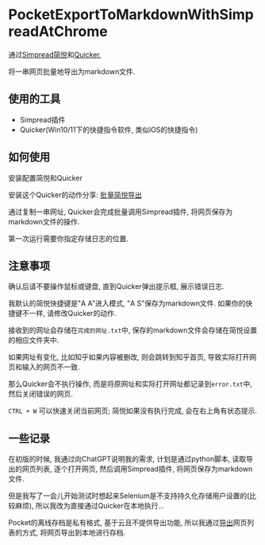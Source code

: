 # PocketExportToMarkdownWithSimpreadAtChrome

通过[Simpread简悦](http://ksria.com/simpread/)和[Quicker](https://getquicker.net/),

将一串网页批量地导出为markdown文件.

## 使用的工具

- Simpread插件
- Quicker(Win10/11下的快捷指令软件, 类似iOS的快捷指令)

## 如何使用

安装配置简悦和Quicker

安装这个Quicker的动作分享: [批量简悦导出](https://getquicker.net/Sharedaction?code=f3d75558-8e82-4c0a-d277-08db96d5b7be)

通过复制一串网址, Quicker会完成批量调用Simpread插件, 将网页保存为markdown文件的操作.

第一次运行需要你指定存储日志的位置.

## 注意事项

确认后请不要操作鼠标或键盘, 直到Quicker弹出提示框, 展示错误日志.

我默认的简悦快捷键是"A A"进入模式, "A S"保存为markdown文件. 如果你的快捷键不一样, 请修改Quicker的动作.

接收到的网址会存储在`完成的网址.txt`中, 保存的markdown文件会存储在简悦设置的相应文件夹中.

如果网址有变化, 比如知乎如果内容被删改, 则会跳转到知乎首页, 导致实际打开网页和输入的网页不一致.

那么Quicker会不执行操作, 而是将原网址和实际打开网址都记录到`error.txt`中, 然后关闭错误的网页.

`CTRL + W` 可以快速关闭当前网页; 简悦如果没有执行完成, 会在右上角有状态提示.

## 一些记录

在初版的时候, 我通过向ChatGPT说明我的需求, 计划是通过python脚本, 读取导出的网页列表, 逐个打开网页, 然后调用Simpread插件, 将网页保存为markdown文件.

但是我写了一会儿开始测试时想起来Selenium是不支持持久化存储用户设置的(比较麻烦), 所以我改为直接通过Quicker在本地执行...

Pocket的离线存档是私有格式, 基于云且不提供导出功能, 所以我通过[导出](https://help.getpocket.com/article/1015-exporting-your-pocket-list)网页列表的方式, 将网页导出到本地进行存档.

